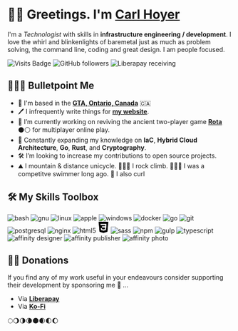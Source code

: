 # 🖖🏻 Greetings. I'm [Carl Hoyer](https://carl.hoyer.ca "Carl Hoyer's website")

I'm a *Technologist* with skills in **infrastructure engineering / development**. I love the whirl and blinkenlights of baremetal just as much as problem solving, the command line, coding and great design. I am people focused.

![Visits Badge](https://img.shields.io/endpoint?url=https%3A%2F%2Fhits.dwyl.com%2Fchoyer%2Fchoyer.json&style=for-the-badge&label=Visits&color=green)
![GitHub followers](https://img.shields.io/github/followers/choyer?style=for-the-badge&logo=github&color=green)
![Liberapay receiving](https://img.shields.io/liberapay/receives/crh?style=for-the-badge&logo=liberapay)


## 👱🏻‍♂️ Bulletpoint Me

* 📍 I'm based in the **[GTA, Ontario, Canada](https://www.openstreetmap.org/search?whereami=1&query=43.8803%2C-79.4391#map=14/43.8803/-79.4391)** 🇨🇦
* 🖊️ I infrequently write things for **[my website](https://carl.hoyer.ca)**.
* 🔭 I’m currently working on reviving the ancient two-player game **[Rota](https://github.com/PlayRota)** ⚫️⚪️ for multiplayer online play.
* 🤔 Constantly expanding my knowledge on **IaC**, **Hybrid Cloud Architecture**, **Go**, **Rust**, and **Cryptography**.
* 🛠️ I’m looking to increase my contributions to open source projects.	
* ⛰️ I mountain & distance unicycle. 🧗🏻‍♂️ I rock climb. 🏊🏼‍♂️ I was a competitve swimmer long ago. 🥌 I also curl


## 🛠 My Skills Toolbox

<p align="left">
<img src="https://raw.githubusercontent.com/simple-icons/simple-icons/develop/icons/gnubash.svg" alt="bash" width="25" height="25" />
<img src="https://raw.githubusercontent.com/simple-icons/simple-icons/develop/icons/gnu.svg" alt="gnu" width="25" height="25" />
<img src="https://raw.githubusercontent.com/simple-icons/simple-icons/develop/icons/linux.svg" alt="linux" width="25" height="25" />
<img src="https://raw.githubusercontent.com/simple-icons/simple-icons/develop/icons/apple.svg" alt="apple" width="25" height="25" />
<img src="https://raw.githubusercontent.com/simple-icons/simple-icons/develop/icons/windows.svg" alt="windows" width="25" height="25" />
<img src="https://raw.githubusercontent.com/simple-icons/simple-icons/develop/icons/docker.svg" alt="docker" width="25" height="25" />
<img src="https://raw.githubusercontent.com/simple-icons/simple-icons/develop/icons/go.svg" alt="go" width="25" height="25" />
<img src="https://raw.githubusercontent.com/simple-icons/simple-icons/develop/icons/git.svg" alt="git" width="25" height="25" />
<img src="https://raw.githubusercontent.com/simple-icons/simple-icons/develop/icons/postgresql.svg" alt="postgresql" width="25" height="25" />
<img src="https://raw.githubusercontent.com/simple-icons/simple-icons/develop/icons/nginx.svg" alt="nginx" width="25" height="25" />
<img src="https://raw.githubusercontent.com/simple-icons/simple-icons/develop/icons/html5.svg" alt="html5" width="25" height="25" />
<img src="https://raw.githubusercontent.com/simple-icons/simple-icons/develop/icons/css3.svg" alt="css3" width="25" height="25" />
<img src="https://raw.githubusercontent.com/simple-icons/simple-icons/develop/icons/sass.svg" alt="sass" width="25" height="25" />
<img src="https://raw.githubusercontent.com/simple-icons/simple-icons/develop/icons/npm.svg" alt="npm" width="25" height="25" />
<img src="https://raw.githubusercontent.com/simple-icons/simple-icons/develop/icons/gulp.svg" alt="gulp" width="25" height="25" />
<img src="https://raw.githubusercontent.com/simple-icons/simple-icons/develop/icons/typescript.svg" alt="typescript" width="25" height="25" />
<img src="https://raw.githubusercontent.com/simple-icons/simple-icons/develop/icons/affinitydesigner.svg" alt="affinity designer" width="25" height="25" />
<img src="https://raw.githubusercontent.com/simple-icons/simple-icons/develop/icons/affinitypublisher.svg" alt="affinity publisher" width="25" height="25" />
<img src="https://raw.githubusercontent.com/simple-icons/simple-icons/develop/icons/affinityphoto.svg" alt="affinity photo" width="25" height="25" />
</p>


## 🫶🏻 Donations

If you find any of my work useful in your endeavours consider supporting their development by sponsoring me 🙏 ...

* Via **[Liberapay](https://liberapay.com/crh)**
* Via **[Ko-Fi](https://ko-fi.com/crh01)**


🌕🌖🌗🌘🌑🌒🌓🌔